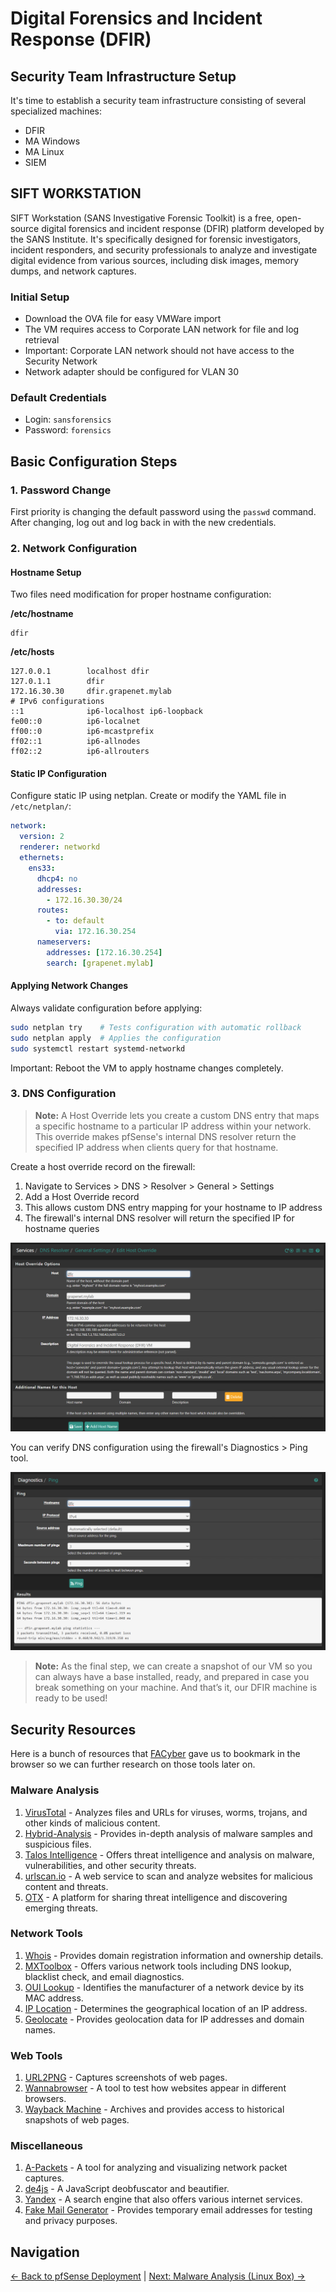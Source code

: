 # Digital Forensics and Incident Response (DFIR)

## Security Team Infrastructure Setup
It's time to establish a security team infrastructure consisting of several specialized machines:
- DFIR
- MA Windows
- MA Linux
- SIEM

## SIFT WORKSTATION
SIFT Workstation (SANS Investigative Forensic Toolkit) is a free, open-source digital forensics and incident response (DFIR) platform developed by the SANS Institute. It's specifically designed for forensic investigators, incident responders, and security professionals to analyze and investigate digital evidence from various sources, including disk images, memory dumps, and network captures.

### Initial Setup
- Download the OVA file for easy VMWare import
- The VM requires access to Corporate LAN network for file and log retrieval
- Important: Corporate LAN network should not have access to the Security Network
- Network adapter should be configured for VLAN 30

### Default Credentials
- Login: `sansforensics`
- Password: `forensics`

## Basic Configuration Steps

### 1. Password Change
First priority is changing the default password using the `passwd` command. After changing, log out and log back in with the new credentials.

### 2. Network Configuration
#### Hostname Setup
Two files need modification for proper hostname configuration:

**/etc/hostname**
```
dfir
```

**/etc/hosts**
```
127.0.0.1        localhost dfir
127.0.1.1        dfir
172.16.30.30     dfir.grapenet.mylab    
# IPv6 configurations
::1              ip6-localhost ip6-loopback
fe00::0          ip6-localnet
ff00::0          ip6-mcastprefix
ff02::1          ip6-allnodes
ff02::2          ip6-allrouters
```

#### Static IP Configuration
Configure static IP using netplan. Create or modify the YAML file in `/etc/netplan/`:

```yaml
network:
  version: 2
  renderer: networkd
  ethernets:
    ens33:
      dhcp4: no
      addresses: 
        - 172.16.30.30/24
      routes:
        - to: default
          via: 172.16.30.254
      nameservers:
        addresses: [172.16.30.254]
        search: [grapenet.mylab]
```

#### Applying Network Changes
Always validate configuration before applying:
```bash
sudo netplan try    # Tests configuration with automatic rollback
sudo netplan apply  # Applies the configuration
sudo systemctl restart systemd-networkd
```

Important: Reboot the VM to apply hostname changes completely.

### 3. DNS Configuration
> **Note:** A Host Override lets you create a custom DNS entry that maps a specific hostname to a particular IP address within your network. This override makes pfSense's internal DNS resolver return the specified IP address when clients query for that hostname.

Create a host override record on the firewall:
1. Navigate to Services > DNS > Resolver > General > Settings
2. Add a Host Override record
3. This allows custom DNS entry mapping for your hostname to IP address
4. The firewall's internal DNS resolver will return the specified IP for hostname queries

![DNS Configuration Screenshot](images/DFIR1.png)

You can verify DNS configuration using the firewall's Diagnostics > Ping tool.

![Ping Tool Screenshot](images/DFIR2.png)

> **Note:** As the final step, we can create a snapshot of our VM so you can always have a base installed, ready, and prepared in case you break something on your machine. And that’s it, our DFIR machine is ready to be used!

## Security Resources

Here is a bunch of resources that [FACyber](https://facyber.me/) gave us to bookmark in the browser so we can further research on those tools later on.

### Malware Analysis
1. [VirusTotal](https://www.virustotal.com) - Analyzes files and URLs for viruses, worms, trojans, and other kinds of malicious content.
2. [Hybrid-Analysis](https://www.hybrid-analysis.com) - Provides in-depth analysis of malware samples and suspicious files.
3. [Talos Intelligence](https://talosintelligence.com) - Offers threat intelligence and analysis on malware, vulnerabilities, and other security threats.
4. [urlscan.io](https://urlscan.io) - A web service to scan and analyze websites for malicious content and threats.
5. [OTX](https://otx.alienvault.com) - A platform for sharing threat intelligence and discovering emerging threats.

### Network Tools
1. [Whois](https://whois.domaintools.com/) - Provides domain registration information and ownership details.
2. [MXToolbox](https://mxtoolbox.com) - Offers various network tools including DNS lookup, blacklist check, and email diagnostics.
3. [OUI Lookup](https://www.wireshark.org/tools/oui-lookup.html) - Identifies the manufacturer of a network device by its MAC address.
4. [IP Location](https://iplocation.net) - Determines the geographical location of an IP address.
5. [Geolocate](https://www.geolocation.com/) - Provides geolocation data for IP addresses and domain names.

### Web Tools
1. [URL2PNG](https://url2png.com) - Captures screenshots of web pages.
2. [Wannabrowser](https://www.wannabrowser.net/) - A tool to test how websites appear in different browsers.
3. [Wayback Machine](https://archive.org/web) - Archives and provides access to historical snapshots of web pages.

### Miscellaneous
1. [A-Packets](https://apackets.com/) - A tool for analyzing and visualizing network packet captures.
2. [de4js](https://lelinhtinh.github.io/de4js/) - A JavaScript deobfuscator and beautifier.
3. [Yandex](https://yandex.com) - A search engine that also offers various internet services.
4. [Fake Mail Generator](https://www.fakemailgenerator.com/) - Provides temporary email addresses for testing and privacy purposes.




## Navigation

[← Back to pfSense Deployment](pfSense%20Deployment.md) | [Next: Malware Analysis (Linux Box) →](Malware%20Analysis.md)
